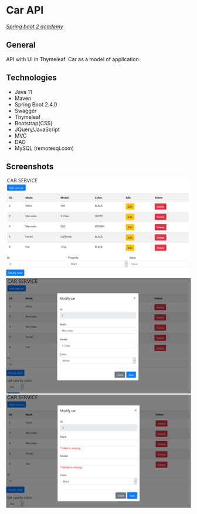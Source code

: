 # Car API
[*Spring boot 2 academy*](https://www.akademiaspring.pl/)

## General
API with UI in Thymeleaf. Car as a model of application.

## Technologies
- Java 11
- Maven
- Spring Boot 2.4.0
- Swagger
- Thymeleaf
- Bootstrap(CSS)
- JQuery/JavaScript
- MVC
- DAO
- MySQL (remotesql.com)

## Screenshots

![home](./prtScr/2.png "Home")
![modify](./prtScr/3.png "Modify Car")
![validation](./prtScr/4.png "Validation")


